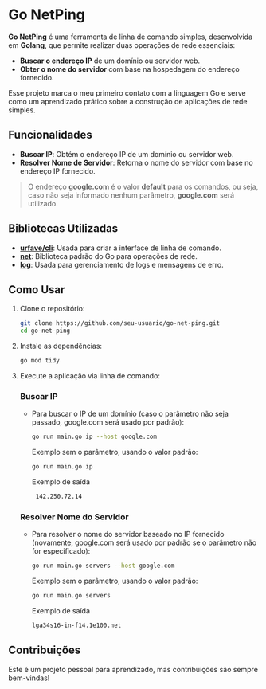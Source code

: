 # Go NetPing

**Go NetPing** é uma ferramenta de linha de comando simples, desenvolvida em **Golang**, que permite realizar duas operações de rede essenciais:

- **Buscar o endereço IP** de um domínio ou servidor web.
- **Obter o nome do servidor** com base na hospedagem do endereço fornecido.

Esse projeto marca o meu primeiro contato com a linguagem Go e serve como um aprendizado prático sobre a construção de aplicações de rede simples.

## Funcionalidades

- **Buscar IP**: Obtém o endereço IP de um domínio ou servidor web.
- **Resolver Nome de Servidor**: Retorna o nome do servidor com base no endereço IP fornecido.

> O endereço **google.com** é o valor **default** para os comandos, ou seja, caso não seja informado nenhum parâmetro, **google.com** será utilizado.

## Bibliotecas Utilizadas

- [**urfave/cli**](https://github.com/urfave/cli): Usada para criar a interface de linha de comando.
- [**net**](https://pkg.go.dev/net): Biblioteca padrão do Go para operações de rede.
- [**log**](https://pkg.go.dev/log): Usada para gerenciamento de logs e mensagens de erro.

## Como Usar

1. Clone o repositório:

   ```bash
   git clone https://github.com/seu-usuario/go-net-ping.git
   cd go-net-ping

2. Instale as dependências:

   ```bash
   go mod tidy

3. Execute a aplicação via linha de comando:

   ### Buscar IP
   - Para buscar o IP de um domínio (caso o parâmetro não seja passado, google.com será usado por padrão):
     ```bash
     go run main.go ip --host google.com
     ```  
      Exemplo sem o parâmetro, usando o valor padrão:
     ```bash
     go run main.go ip
     ```
     Exemplo de saída
     ```bash
      142.250.72.14
     ```

   ### Resolver Nome do Servidor
   - Para resolver o nome do servidor baseado no IP fornecido (novamente, google.com será usado por padrão se o parâmetro não for especificado):
     ```bash
     go run main.go servers --host google.com
     ```  
      Exemplo sem o parâmetro, usando o valor padrão:
     ```bash
     go run main.go servers
     ```
     Exemplo de saída
     ```bash
     lga34s16-in-f14.1e100.net
     ```


 ## Contribuições
Este é um projeto pessoal para aprendizado, mas contribuições são sempre bem-vindas!
